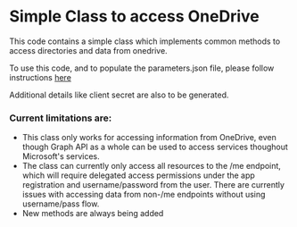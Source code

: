 # Simple Class to access OneDrive

This code contains a simple class which implements common methods to access directories and data from onedrive. 

To use this code, and to populate the parameters.json file, please follow instructions [here](https://docs.microsoft.com/en-us/graph/auth-v2-service)

Additional details like client secret are also to be generated.

### Current limitations are:
- This class only works for accessing information from OneDrive, even though Graph API as a whole can be used to access services thoughout Microsoft's services.
- The class can currently only access all resources to the /me endpoint, which will require delegated access permissions under the app registration and username/password from the user. There are currently issues with accessing data from non-/me endpoints without using username/pass flow.
- New methods are always being added